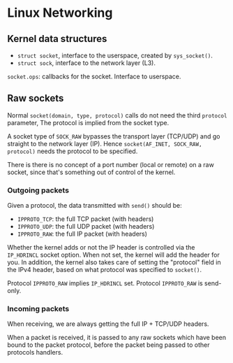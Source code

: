 # Linux Networking

## Kernel data structures

- `struct socket`, interface to the userspace, created by `sys_socket()`.
- `struct sock`, interface to the network layer (L3).

`socket.ops`: callbacks for the socket. Interface to userspace.

## Raw sockets

Normal `socket(domain, type, protocol)` calls do not need the third `protocol`
parameter, The  protocol is implied from the socket type.

A socket type of `SOCK_RAW` bypasses the transport layer (TCP/UDP) and go
straight to the network layer (IP).
Hence `socket(AF_INET, SOCK_RAW, protocol)` needs the protocol to be specified.

There is there is no concept of a port number (local or remote) on a raw
socket, since that's something out of control of the kernel.

### Outgoing packets

Given a protocol, the data transmitted with `send()` should be:

- `IPPROTO_TCP`:  the full TCP packet (with headers)
- `IPPROTO_UDP`: the full UDP packet (with headers)
- `IPPROTO_RAW`: the full IP packet (with headers)

Whether the kernel adds or not the IP header is controlled via the `IP_HDRINCL`
socket option. When not set, the kernel will add the header for you. In addition,
the kernel also takes care of setting the "protocol" field in the IPv4 header,
based on what protocol was specified to `socket()`.

Protocol `IPPROTO_RAW` implies `IP_HDRINCL` set.
Protocol `IPPROTO_RAW` is send-only.

### Incoming packets

When receiving, we are always getting the full IP + TCP/UDP headers.

When a packet is received, it is passed to any raw sockets which have been
bound to the packet protocol, before the packet being passed to other protocols
handlers.

